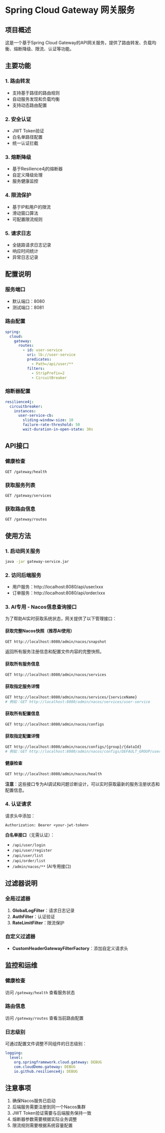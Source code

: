 # Spring Cloud Gateway 网关服务

## 项目概述

这是一个基于Spring Cloud Gateway的API网关服务，提供了路由转发、负载均衡、熔断降级、限流、认证等功能。

## 主要功能

### 1. 路由转发

- 支持基于路径的路由规则
- 自动服务发现和负载均衡
- 支持动态路由配置

### 2. 安全认证

- JWT Token验证
- 白名单路径配置
- 统一认证拦截

### 3. 熔断降级

- 基于Resilience4j的熔断器
- 自定义降级处理
- 服务健康监控

### 4. 限流保护

- 基于IP和用户的限流
- 滑动窗口算法
- 可配置限流规则

### 5. 请求日志

- 全链路请求日志记录
- 响应时间统计
- 异常日志记录

## 配置说明

### 服务端口

- 默认端口：8080
- 测试端口：8081

### 路由配置

```yaml
spring:
  cloud:
    gateway:
      routes:
        - id: user-service
          uri: lb://user-service
          predicates:
            - Path=/api/user/**
          filters:
            - StripPrefix=2
            - CircuitBreaker
```

### 熔断器配置

```yaml
resilience4j:
  circuitbreaker:
    instances:
      user-service-cb:
        sliding-window-size: 10
        failure-rate-threshold: 50
        wait-duration-in-open-state: 30s
```

## API接口

### 健康检查

```
GET /gateway/health
```

### 获取服务列表

```
GET /gateway/services
```

### 获取路由信息

```
GET /gateway/routes
```

## 使用方法

### 1. 启动网关服务

```bash
java -jar gateway-service.jar
```

### 2. 访问后端服务

- 用户服务：http://localhost:8080/api/user/xxx
- 订单服务：http://localhost:8080/api/order/xxx

### 3. AI专用 - Nacos信息查询接口

为了帮助AI实时获取系统状态，网关提供了以下管理接口：

#### 获取完整Nacos快照（推荐AI使用）

```bash
GET http://localhost:8080/admin/nacos/snapshot
```

返回所有服务注册信息和配置文件内容的完整快照。

#### 获取所有服务信息

```bash
GET http://localhost:8080/admin/nacos/services
```

#### 获取指定服务详情

```bash
GET http://localhost:8080/admin/nacos/services/{serviceName}
# 例如：GET http://localhost:8080/admin/nacos/services/user-service
```

#### 获取所有配置信息

```bash
GET http://localhost:8080/admin/nacos/configs
```

#### 获取指定配置详情

```bash
GET http://localhost:8080/admin/nacos/configs/{group}/{dataId}
# 例如：GET http://localhost:8080/admin/nacos/configs/DEFAULT_GROUP/user-service.properties
```

#### 健康检查

```bash
GET http://localhost:8080/admin/nacos/health
```

**注意**：这些接口专为AI调试和问题诊断设计，可以实时获取最新的服务注册状态和配置信息。

### 4. 认证请求

请求头中添加：

```
Authorization: Bearer <your-jwt-token>
```

**白名单接口**（无需认证）：

- `/api/user/login`
- `/api/user/register`
- `/api/user/list`
- `/api/order/list`
- `/admin/nacos/**` (AI专用接口)

## 过滤器说明

### 全局过滤器

1. **GlobalLogFilter**：请求日志记录
2. **AuthFilter**：认证验证
3. **RateLimitFilter**：限流保护

### 自定义过滤器

- **CustomHeaderGatewayFilterFactory**：添加自定义请求头

## 监控和运维

### 健康检查

访问 `/gateway/health` 查看服务状态

### 路由信息

访问 `/gateway/routes` 查看当前路由配置

### 日志级别

可通过配置文件调整不同组件的日志级别：

```yaml
logging:
  level:
    org.springframework.cloud.gateway: DEBUG
    com.cloudDemo.gateway: DEBUG
    io.github.resilience4j: DEBUG
```

## 注意事项

1. 确保Nacos服务已启动
2. 后端服务需要注册到同一个Nacos集群
3. JWT Token验证需要与后端服务保持一致
4. 熔断器参数需要根据实际业务调整
5. 限流规则需要根据系统容量配置
